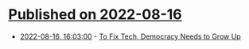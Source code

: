 # [Published on 2022-08-16](index.md)

* [2022-08-16, 16:03:00](https://soylentnews.org/article.pl?sid=22/08/15/151239&from=rss) - [To Fix Tech, Democracy Needs to Grow Up](https://soylentnews.org/article.pl?sid=22/08/15/151239&from=rss)
